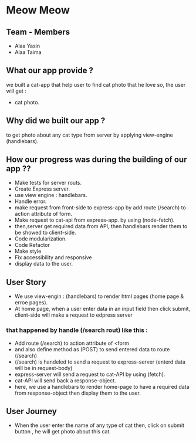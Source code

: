 # Meow Meow

## Team - Members 
* Alaa Yasin
* Alaa Taima

## What our app provide ? 
we built a cat-app that help user to find cat photo that he love so, the user will get :
* cat photo.
## Why did we built our app ?
to get photo about any cat type from server by applying view-engine (handlebars). 
## How our progress was during the building of our app ?? 
* Make tests for server routs.
* Create Express server.
* use view engine : handlebars.
* Handle error.
* make request from front-side to express-app by add route (/search) to action attribute of form.
* Make  request to cat-api from express-app. by using (node-fetch).
* then,server get required data from API, then handlebars render them to be showed to client-side.
* Code modularization.
* Code Refactor
* Make style
* Fix accessibility and responsive
* display data to the user.
## User Story
* We use view-engin : (handlebars) to render html pages (home page & erroe pages).
* At home page, when a user enter data in an input field then click submit, client-side will make a request to edpress server 
### that happened by handle (/search rout) like this :
* Add route (/search) to action attribute of <form
* and also define method as (POST) to send entered data to route (/search)
* (/search) is handeled to send a request to express-server (enterd data will be in request-body) 
* express-server will send a request to cat-API by using (fetch).
* cat-API will send back a response-object.
* here, we use a handlebars to render home-page to have a required data from response-object then display them to the user. 

## User Journey 
* When the user enter the name of any type of cat then, click on submit button , he will get photo about this cat.

